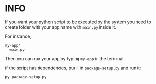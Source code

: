 # INFO

If you want your python script to be executed by the system you need to create folder with your app name with `main.py` inside it.

For instance,

```
my-app/
  main.py
```

Then you can run your app by typing `my-app` in the terminal.

If the script has dependencies, put it in `package-setup.py` and run it:

```bash
py package-setup.py
```

